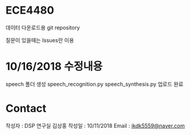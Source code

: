 # ECE4480

데이터 다운로드용 git repository

질문이 있을때는 Issues란 이용

# 10/16/2018 수정내용
speech 폴더 생성
speech_recognition.py
speech_synthesis.py
업로드 완료

# Contact
작성자 : DSP 연구실 김상홍
작성일 : 10/11/2018
Email  : ikdk5559@naver.com

